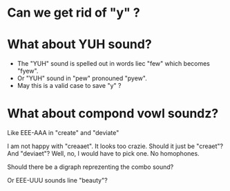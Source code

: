 # Can we get rid of "y" ?

# What about YUH sound?

* The "YUH" sound is spelled out in words liec "few" which becomes "fyew".
* Or "YUH" sound in "pew" pronouned "pyew".
* May this is a valid case to save "y" ?

# What about compond vowl soundz?

Like EEE-AAA in "create" and "deviate"

I am not happy with "creaaet". It looks too crazie. Should it just be "creaet"? And "deviaet"? Well, no, I would have to pick one. No homophones.

Should there be a digraph reprezenting the combo sound?

Or EEE-UUU sounds line "beauty"?
